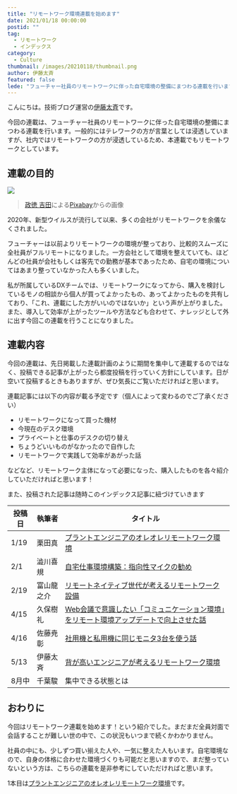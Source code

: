 ```yaml
---
title: "リモートワーク環境連載を始めます"
date: 2021/01/18 00:00:00
postid: ""
tag:
  - リモートワーク
  - インデックス
category:
  - Culture
thumbnail: /images/20210118/thumbnail.png
author: 伊藤太斉
featured: false
lede: "フューチャー社員のリモートワークに伴った自宅環境の整備にまつわる連載を行います。フューチャーは以前よりリモートワークの環境が整っており、比較的スムーズに全社員がフルリモートになりました。一方会社として環境を整えていても..."
---
```

こんにちは。技術ブログ運営の[伊藤太斉](https://twitter.com/kaedemalu)です。

今回の連載は、フューチャー社員のリモートワークに伴った自宅環境の整備にまつわる連載を行います。一般的にはテレワークの方が言葉としては浸透していますが、社内ではリモートワークの方が浸透しているため、本連載でもリモートワークとしています。

## 連載の目的

<img src="/images/20210118/remote-5491798_1280.png" loading="lazy">

> <a href="https://pixabay.com/ja/users/roadlight-15702095/?utm_source=link-attribution&amp;utm_medium=referral&amp;utm_campaign=image&amp;utm_content=5491798">政徳 吉田</a>による<a href="https://pixabay.com/ja/?utm_source=link-attribution&amp;utm_medium=referral&amp;utm_campaign=image&amp;utm_content=5491798">Pixabay</a>からの画像

2020年、新型ウイルスが流行して以来、多くの会社がリモートワークを余儀なくされました。

フューチャーは以前よりリモートワークの環境が整っており、比較的スムーズに全社員がフルリモートになりました。一方会社として環境を整えていても、ほどんどの社員が会社もしくは客先での勤務が基本であったため、自宅の環境についてはあまり整っていなかった人も多くいました。

私が所属しているDXチームでは、リモートワークになってから、購入を検討しているモノの相談から個人が買ってよかったもの、あってよかったものを共有しており、「これ、連載にした方がいいのではないか」という声が上がりました。また、導入して効率が上がったツールや方法なども合わせて、ナレッジとして外に出す今回この連載を行うことになりました。

## 連載内容

今回の連載は、先日掲載した連載計画のように期間を集中して連載するのではなく、投稿できる記事が上がったら都度投稿を行っていく方針にしています。日が空いて投稿するときもありますが、ぜひ気長にご覧いただければと思います。

連載記事には以下の内容が載る予定です（個人によって変わるのでご了承ください）

- リモートワークになって買った機材
- 今現在のデスク環境
- プライベートと仕事のデスクの切り替え
- ちょうどいいものがなかったので自作した
- リモートワークで実践して効率があがった話

などなど、リモートワーク主体になって必要になった、購入したものを各々紹介していただければと思います！

また、投稿された記事は随時このインデックス記事に紐づけていきます

| 投稿日 | 執筆者   | タイトル |
| ----- | -------- | ----- |
| 1/19  | 栗田真   | [プラントエンジニアのオレオレリモートワーク環境](/articles/20210119/) |
| 2/1   | 澁川喜規 | [自宅仕事環境構築：指向性マイクの勧め](/articles/20210201/) |
| 2/19  | 富山龍之介 | [リモートネイティブ世代が考えるリモートワーク設備](/articles/20210219/) |
| 4/15  | 久保樹礼 | [Web会議で意識したい「コミュニケーション環境」をリモート環境アップデートで向上させた話](/articles/20210415b/)|
| 4/16  | 佐藤尭彰 | [社用機と私用機に同じモニタ3台を使う話](/articles/20210416a/) |
| 5/13  | 伊藤太斉 | [背が高いエンジニアが考えるリモートワーク環境](/articles/20210513a/)
| 8月中 | 千葉駿   | 集中できる状態とは |

## おわりに

今回はリモートワーク連載を始めます！という紹介でした。まだまだ全員対面で会話することが難しい世の中で、この状況もいつまで続くかわかりません。

社員の中にも、少しずつ買い揃えた人や、一気に整えた人もいます。自宅環境なので、自身の体格に合わせた環境づくりも可能だと思いますので、まだ整っていないという方は、こちらの連載を是非参考にしていただければと思います。

1本目は[プラントエンジニアのオレオレリモートワーク環境](/articles/20210119/)です。
